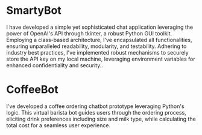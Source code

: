 <h1>SmartyBot</h1>

<p>I have developed a simple yet sophisticated chat application leveraging the power of OpenAI's API through tkinter, a robust Python GUI toolkit. Employing a class-based architecture, I've encapsulated all functionalities, ensuring unparalleled readability, modularity, and testability. Adhering to industry best practices, I've implemented robust mechanisms to securely store the API key on my local machine, leveraging environment variables for enhanced confidentiality and security..</p>



<h1>CoffeeBot</h1>

<p>I've developed a coffee ordering chatbot prototype leveraging Python's logic. This virtual barista bot guides users through the ordering process, eliciting drink preferences including size and milk type, while calculating the total cost for a seamless user experience.</p>
